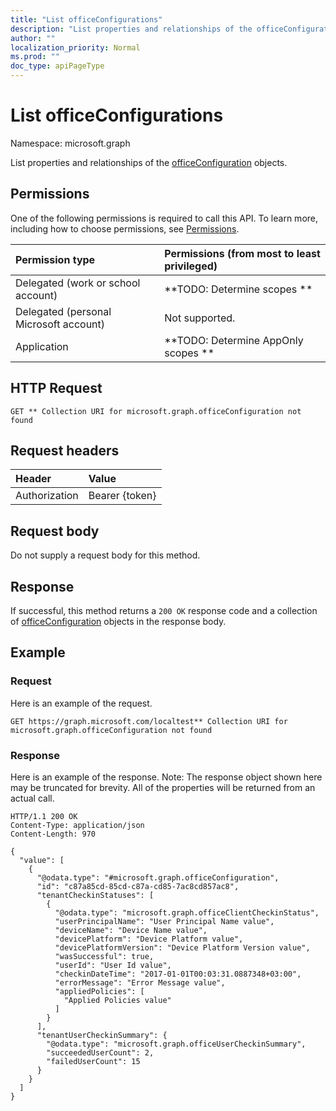 ```yaml
---
title: "List officeConfigurations"
description: "List properties and relationships of the officeConfiguration objects."
author: ""
localization_priority: Normal
ms.prod: ""
doc_type: apiPageType
---
```


# List officeConfigurations

Namespace: microsoft.graph

List properties and relationships of the [officeConfiguration](../resources/officeconfiguration.md) objects.

## Permissions
One of the following permissions is required to call this API. To learn more, including how to choose permissions, see [Permissions](/concepts/permissions-reference.md).

|Permission type|Permissions (from most to least privileged)|
|:---|:---|
|Delegated (work or school account)|**TODO: Determine scopes **|
|Delegated (personal Microsoft account)|Not supported.|
|Application|**TODO: Determine AppOnly scopes **|

## HTTP Request
<!-- {
  "blockType": "ignored"
}
-->
``` http
GET ** Collection URI for microsoft.graph.officeConfiguration not found
```

## Request headers
|Header|Value|
|:---|:---|
|Authorization|Bearer {token}|

## Request body
Do not supply a request body for this method.

## Response
If successful, this method returns a `200 OK` response code and a collection of [officeConfiguration](../resources/officeconfiguration.md) objects in the response body.

## Example

### Request
Here is an example of the request.
<!-- {
  "blockType": "request",
  "name": "get_officeconfiguration"
}
-->
``` http
GET https://graph.microsoft.com/localtest** Collection URI for microsoft.graph.officeConfiguration not found
```

### Response
Here is an example of the response. Note: The response object shown here may be truncated for brevity. All of the properties will be returned from an actual call.
<!-- {
  "blockType": "response",
  "truncated": true,
  "@odata.type": "collection(microsoft.graph.officeconfiguration)"
}
-->
``` http
HTTP/1.1 200 OK
Content-Type: application/json
Content-Length: 970

{
  "value": [
    {
      "@odata.type": "#microsoft.graph.officeConfiguration",
      "id": "c87a85cd-85cd-c87a-cd85-7ac8cd857ac8",
      "tenantCheckinStatuses": [
        {
          "@odata.type": "microsoft.graph.officeClientCheckinStatus",
          "userPrincipalName": "User Principal Name value",
          "deviceName": "Device Name value",
          "devicePlatform": "Device Platform value",
          "devicePlatformVersion": "Device Platform Version value",
          "wasSuccessful": true,
          "userId": "User Id value",
          "checkinDateTime": "2017-01-01T00:03:31.0887348+03:00",
          "errorMessage": "Error Message value",
          "appliedPolicies": [
            "Applied Policies value"
          ]
        }
      ],
      "tenantUserCheckinSummary": {
        "@odata.type": "microsoft.graph.officeUserCheckinSummary",
        "succeededUserCount": 2,
        "failedUserCount": 15
      }
    }
  ]
}
```

